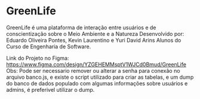 # GreenLife
GreenLife é uma plataforma de interação entre usuários e de conscientização sobre o Meio Ambiente e a Natureza
Desenvolvido por: Eduardo Oliveira Pontes, Kevin Laurentino e Yuri David Arins
Alunos do Curso de Engenharia de Software.

Link do Projeto no Figma: https://www.figma.com/design/YZGEHEMMsptV1WJCd0Bmud/GreenLife
Obs: Pode ser necessario remover ou alterar a senha para conexão no arquivo banco.js, e existe o script utilizado para criar as tabelas, e um dump do banco de dados populado com algumas informações sobre usuários e admins, é preferivel utilizar o dump.